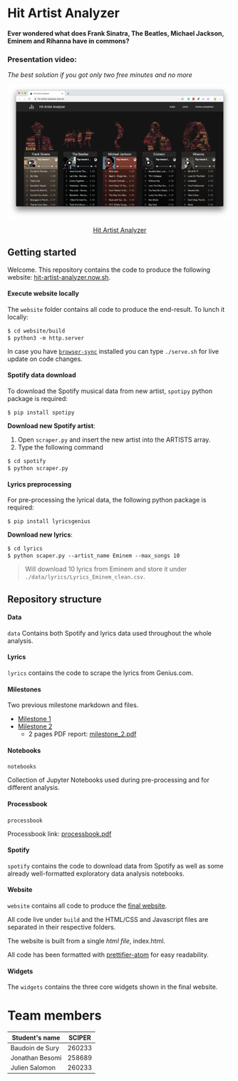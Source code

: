 # Hit Artist Analyzer

#### Ever wondered what does Frank Sinatra, The Beatles, Michael Jackson, Eminem and Rihanna have in commons?


### Presentation video:

_The best solution if you got only two free minutes and no more_

<p align="center">
    <a href="https://www.youtube.com/watch?v=E69zIqW47ao">
        <img src="./website/github_header.png">
    </a>
</p>

<p align="center">
    <a href="https://www.youtube.com/watch?v=E69zIqW47ao">Hit Artist Analyzer</a>
</a>


## Getting started

Welcome. This repository contains the code to produce the following website: <a href="https:/hit-artist-analyzer.now.sh">hit-artist-analyzer.now.sh</a>.

#### Execute website locally

The `website` folder contains all code to produce the end-result. To lunch it locally:

```
$ cd website/build
$ python3 -m http.server
```

In case you have <a href="https://www.browsersync.io/">`browser-sync`</a> installed you can type `./serve.sh` for live update on code changes. 


#### Spotify data download
To download the Spotify musical data from new artist, `spotipy` python package is required:

```
$ pip install spotipy
```

**Download new Spotify artist**:

1. Open `scraper.py` and insert the new artist into the ARTISTS array. 
2. Type the following command

```
$ cd spotify
$ python scraper.py
```

#### Lyrics preprocessing
For pre-processing the lyrical data, the following python package is required:

```
$ pip install lyricsgenius
```

**Download new lyrics**:

```
$ cd lyrics
$ python scaper.py --artist_name Eminem --max_songs 10
```

> Will download 10 lyrics from Eminem and store it under `./data/lyrics/Lyrics_Eminem_clean.csv`.


## Repository structure

#### Data

`data` Contains both Spotify and lyrics data used throughout the whole analysis. 

#### Lyrics

`lyrics` contains the code to scrape the lyrics from Genius.com.

#### Milestones

Two previous milestone markdown and files.

- [Milestone 1](/milestones/milestone_1.md)
- [Milestone 2](/milestones/milestone_2.md)
   - 2 pages PDF report: [milestone_2.pdf](/milestones/milestone_2.pdf)

#### Notebooks

`notebooks`

Collection of Jupyter Notebooks used during pre-processing and for different analysis.
 

#### Processbook

`processbook`

Processbook link: [processbook.pdf](/processbook/processbook.pdf)


#### Spotify

`spotify` contains the code to download data from Spotify as well as some already well-formatted exploratory data analysis notebooks.


#### Website

`website` contains all code to produce the [final website](https://hit-artist-analyzer.now.sh).

All code live under `build` and the HTML/CSS and Javascript files are separated in their respective folders.

The website is built from a single _html file_, index.html.

All code has been formatted with <a href="https://atom.io/packages/prettier-atom">prettifier-atom</a> for easy readability.


#### Widgets

The `widgets` contains the three core widgets shown in the final website.


# Team members

| Student's name  | SCIPER |
| --------------  | ------ |
| Baudoin de Sury | 260233 |
| Jonathan Besomi | 258689 |
| Julien Salomon  | 260233 |
